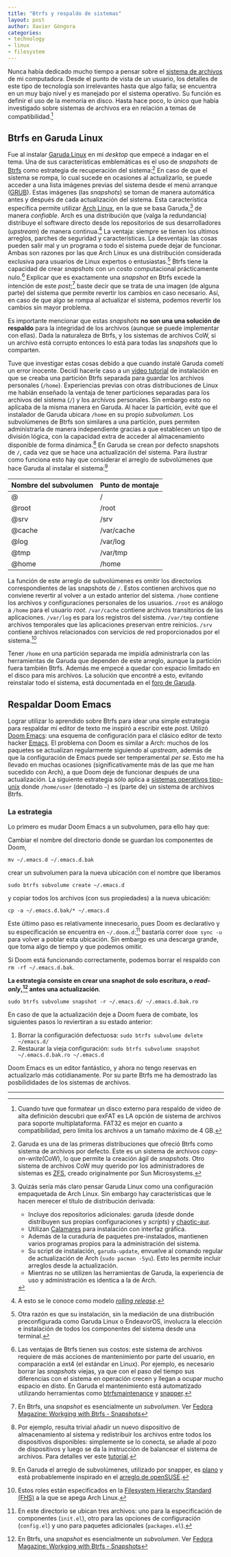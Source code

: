 ```yaml
---
title: "Btrfs y respaldo de sistemas"
layout: post
author: Xavier Góngora
categories:
- technology
- linux
- filesystem
---
```

Nunca había dedicado mucho tiempo a pensar sobre el [sistema de archivos](https://www.freecodecamp.org/news/file-systems-architecture-explained/) de mi computadora.
Desde el punto de vista de un usuario, los detalles de este tipo de tecnología son irrelevantes hasta que algo falla;
se encuentra en un muy bajo nivel y es manejado por el sistema operativo. Su función es definir el uso de la memoria en disco.
Hasta hace poco, lo único que había investigado sobre sistemas de archivos era en relación a temas de compatibilidad.[^exfat]

## Btrfs en Garuda Linux

Fue al instalar [Garuda Linux](https://garudalinux.org) en mi _desktop_ que empecé a indagar en el tema. Una de sus características emblemáticas es el uso de _snapshots_ de [Btrfs](https://btrfs.readthedocs.io/en/latest/index.html) como estrategia de recuperación del sistema:[^btrfs] En caso de que el sistema se rompa, lo cual sucede en ocasiones al actualizarlo, se puede acceder a una lista imágenes previas del sistema desde el menú arranque ([GRUB](https://en.wikipedia.org/wiki/GNU_GRUB)). Estas imágenes (las _snapshots_) se toman de manera automática antes y después de cada actualización del sistema.
Esta característica específica permite utilizar [Arch Linux](https://wiki.archlinux.org/title/Arch_Linux), en la que se basa Garuda,[^garuda] de manera _confiable_. Arch es una distribución
que (valga la redundancia) distribuye el software directo desde los repositorios de sus desarrolladores (_upstream_) de manera continua.[^rolling] La ventaja: siempre se tienen los ultimos
arreglos, parches de seguridad y características. La desventaja: las cosas pueden salir mal y un programa o todo el sistema puede dejar de funcionar.
Ambas son razones por las que Arch Linux es una distribución considerada exclusiva para usuarios de Linux expertos o entusiastas.[^arch] Btrfs tiene la capacidad de crear _snapshots_ con un costo computacional prácticamente nulo.[^bemoles] Explicar que es exactamente una _snapshot_ en Btrfs excede la intención de este _post_;[^snap] baste decir que se trata de una imagen (de alguna parte) del sistema que permite revertir los cambios en caso necesario. Así, en caso de que algo se rompa al actualizar el sistema, podemos revertir los cambios sin mayor problema.

[^exfat]: Cuando tuve que formatear un disco externo para respaldo de video de alta definición descubrí que exFAT es LA opción de sistema de archivos para soporte multiplataforma. FAT32 es mejor en cuanto a compatibilidad, pero limita los archivos a un tamaño máximo de 4 GB.

 [^btrfs]: Garuda es una de las primeras distribuciones que ofreció Btrfs como sistema de archivos por defecto. Este es un sistema de archivos _copy-on-write_(CoW), lo que permite la creación ágil de _snapshots_. Otro sistema de archivos CoW muy querido por los administradores de sistemas es [ZFS](https://en.wikipedia.org/wiki/ZFS), creado originalmente por Sun Microsystems.

[^garuda]: Quizás sería más claro pensar Garuda Linux como una configuración empaquetada de Arch Linux. Sin embargo hay características que le hacen merecer el título de distribución derivada:

    * Incluye dos repositorios adicionales: garuda (desde donde distribuyen sus propias configuraciones y _scripts_) y [chaotic-aur](https://aur.chaotic.cx/).
    * Utilizan [Calamares](https://calamares.io/) para instalación con interfaz gráfica.
    * Además de la curaduría de paquetes pre-instalados, mantienen varios programas propios para la administración del sistema.
    * Su script de instalación, `garuda-update`, envuelve al comando regular de actualización de Arch (`sudo pacman -Syu`). Esto les permite incluir arreglos desde la actualización.
    * Mientras no se utilizen las herramientas de Garuda, la experiencia de uso y administración es identica a la de Arch.


[^bemoles]: Las ventajas de Btrfs tienen sus costos: este sistema de archivos requiere de más acciones de mantenimiento por parte del usuario, en comparación a ext4 (el estándar en Linux). Por ejemplo, es necesario borrar las _snapshots_ viejas, ya que con el paso del tiempo sus diferencias con el sistema en operación crecen y llegan a ocupar mucho espacio en disto. En Garuda el mantenimiento está automatizado utilizando herramientas como [btrfsmaintenance](https://github.com/kdave/btrfsmaintenance) y [snapper](http://snapper.io/).

[^arch]: Otra razón es que su instalación, sin la mediación de una distribución preconfigurada como Garuda Linux o EndeavorOS, involucra la elección e instalación de todos los componentes del sistema desde una terminal.

[^rolling]: A esto se le conoce como modelo [_rolling release_](https://itsfoss.com/rolling-release/).

[^snap]: En Btrfs, una _snapshot_ es esencialmente un _subvolumen_. Ver [Fedora Magazine: Workging with Btrfs - Snapshots](https://fedoramagazine.org/working-with-btrfs-snapshots/)

Es importante mencionar que estas _snapshots_ **no son una una solución de respaldo** para la integridad de los archivos (aunque se puede implementar con ellas). Dada la naturaleza de Btrfs, y los sistemas de archivos CoW, si un archivo está corrupto entonces lo está para todas las _snapshots_ que lo comparten.

Tuve que investigar estas cosas debido a que cuando instalé Garuda cometí un error inocente. Decidí hacerle caso a un [video tutorial](https://youtu.be/iBDIj-J3U28?si=NQ3gv1MOjY_fqmPj) de instalación en que se creaba una partición Btrfs separada para guardar los archivos personales (`/home`). Experiencias previas con otras distribuciones de Linux me habián enseñado la ventaja de tener particiones separadas para los archivos del sistema (`/`) y los archivos personales.
Sin embargo esto no aplicaba de la misma manera en Garuda.
Al hacer la partición, evité que el instalador de Garuda ubicara `/home` en su propio _subvolumen_. Los subvolúmenes de Btrfs son similares a una partición, pues
permiten administrarla de manera independiente gracias a que establecen un tipo de división lógica, con la capacidad extra de acceder al almacenamiento disponible de forma dinámica.[^subvol]
En Garuda se crean por defecto snapshots de `/`, cada vez que se hace una actualización del sistema. Para ilustrar como funciona esto hay que considerar el arreglo de subvolúmenes que hace Garuda al instalar el sistema:[^suse]

| Nombre del subvolumen | Punto de montaje |
|-----------------------|------------------|
| @                     | /                |
| @root                 | /root            |
| @srv                  | /srv             |
| @cache                | /var/cache       |
| @log                  | /var/log         |
| @tmp                  | /var/tmp         |
| @home                 | /home            |

La función de este arreglo de subvolúmenes es omitir los directorios correspondientes de las snapshots de `/`. Estos contienen archivos que no conviene revertir al volver a un estado anterior del sistema. `/home` contiene los archivos y configuraciones personales de los usuarios. `/root` es análogo a `/home` para el usuario _root_. `/var/cache` contiene archivos transitorios de las aplicaciones. `/var/log` es para los registros del sistema. `/var/tmp` contiene archivos temporales que las aplicaciones preservan entre reinicios. `/srv` contiene archivos relacionados con servicios de red proporcionados por el sistema.[^fhs]

[^fhs]: Estos roles están especificados en la [Filesystem Hierarchy Standard (FHS)](https://refspecs.linuxfoundation.org/FHS_3.0/fhs-3.0.html) a la que se apega Arch Linux.


Tener `/home` en una partición separada me impidía administrarla con las herramientas de Garuda que dependen de este arreglo, aunque la partición fuera también Btrfs. Además me empecé a quedar con espacio limitado en el disco para mis archivos. La solución que encontré a esto, evitando reinstalar todo el sistema, está documentada en el [foro de Garuda](https://forum.garudalinux.org/t/moving-home-partition-to-a-btrfs-subvolume/26336/10).

 [^subvol]: Por ejemplo, resulta trivial añadir un nuevo dispositivo de almacenamiento al sistema y redistribuir los archivos entre todos los dispositivos disponibles: simplemente se lo conecta, se añade al pozo de dispositivos y luego se da la instrucción de balancear el sistema de archivos. Para detalles ver este [tutorial](https://www.techrepublic.com/article/how-to-add-a-device-on-btrfs-system/).

 [^suse]: En Garuda el arreglo de subvolúmenes, utilizado por snapper, es [plano](https://archive.kernel.org/oldwiki/btrfs.wiki.kernel.org/index.php/SysadminGuide.html#Flat) y está probablemente inspirado en el [arreglo de openSUSE](https://en.opensuse.org/SDB:BTRFS).


## Respaldar Doom Emacs

Lograr utilizar lo aprendido sobre Btrfs para idear una simple estrategia para respaldar mi editor de texto me inspiró a escribir este _post_. Utilizó [Doom Emacs](https://github.com/doomemacs/doomemacs): una esquema de configuración para el clásico editor de texto hacker [Emacs](https://www.gnu.org/software/emacs/download.html). El problema con Doom es similar a Arch: muchos de los paquetes se actualizan regularmente siguiendo al _upstream_, además de que la configuración de Emacs puede ser temperamental _per se_. Esto me ha llevado en muchas ocasiones (significativamente más de las que me han sucedido con Arch), a que Doom deje de funcionar después de una actualización. La siguiente estrategia sólo aplica a [sistemas operativos tipo-unix](https://en.wikipedia.org/wiki/Operating_system#Unix_and_Unix-like_operating_systems) donde `/home/user` (denotado `~`) es (parte de) un sistema de archivos Btrfs.

### La estrategia

Lo primero es mudar Doom Emacs a un subvolumen, para ello hay que:

Cambiar el nombre del directorio donde se guardan los componentes de Doom,

`mv ~/.emacs.d ~/.emacs.d.bak`

crear un subvolumen para la nueva ubicación con el nombre que liberamos

`sudo btrfs subvolume create ~/.emacs.d`

y copiar todos los archivos (con sus propiedades) a la nueva ubicación:

`cp -a ~/.emacs.d.bak/* ~/.emacs.d`

Este último paso es relativamente innecesario, pues Doom es declarativo y su especificación se encuentra en `~/.doom.d`:[^doom] bastaría correr `doom sync -u` para volver a poblar esta ubicación. Sin embargo es una descarga grande, que toma algo de tiempo y que podemos omitir.

[^doom]: En este directorio se ubican tres archivos: uno para la especificación de componentes (`init.el`), otro para las opciones de configuración (`config.el`) y uno para paquetes adicionales (`packages.el`).

Si Doom está funcionando correctamente, podemos borrar el respaldo con `rm -rf ~/.emacs.d.bak`.

**La estrategia consiste en crear una snaphot de solo escritura, o _read-only_,[^snap] antes una actualización**.

`sudo btrfs subvolume snapshot -r ~/.emacs.d/ ~/.emacs.d.bak.ro`

En caso de que la actualización deje a Doom fuera de combate, los siguientes pasos lo reviertiran a su estado anterior:

1. Borrar la configuración defectuosa: `sudo btrfs subvolume delete ~/emacs.d/`
1. Restaurar la vieja configuración: `sudo btrfs subvolume snapshot ~/.emacs.d.bak.ro ~/.emacs.d`

Doom Emacs es un editor fantástico, y ahora no tengo reservas en actualizarlo más cotidianamente. Por su parte Btrfs me ha demostrado las posbilididades de los sistemas de archivos.

---
